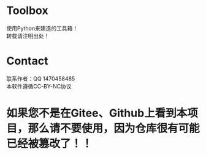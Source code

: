 # Toolbox
使用Python来建造的工具箱！<br> 
转载请注明出处！

# Contact
联系作者：QQ 1470458485<br> 
本软件遵循CC-BY-NC协议

# 如果您不是在Gitee、Github上看到本项目，那么请不要使用，因为仓库很有可能已经被**篡改**了！！